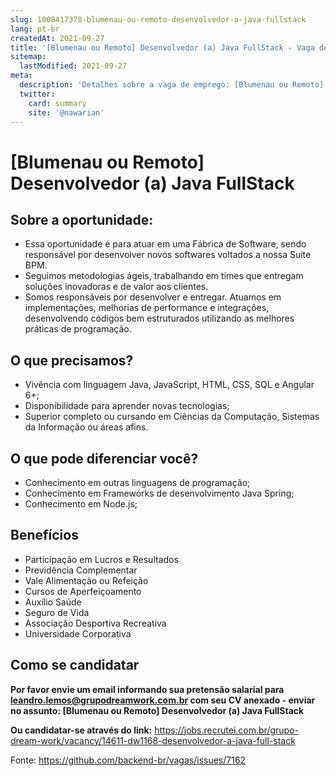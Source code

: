 ```yaml
---
slug: 1008417378-blumenau-ou-remoto-desenvolvedor-a-java-fullstack
lang: pt-br
createdAt: 2021-09-27
title: '[Blumenau ou Remoto] Desenvolvedor (a) Java FullStack - Vaga de Emprego'
sitemap:
  lastModified: 2021-09-27
meta:
  description: 'Detalhes sobre a vaga de emprego: [Blumenau ou Remoto] Desenvolvedor (a) Java FullStack'
  twitter:
    card: summary
    site: '@nawarian'
---
```


# [Blumenau ou Remoto] Desenvolvedor (a) Java FullStack

## Sobre a oportunidade:

- Essa oportunidade é para atuar em uma Fábrica de Software, sendo responsável por desenvolver novos softwares voltados a nossa Suite BPM.
- Seguimos metodologias ágeis, trabalhando em times que entregam soluções inovadoras e de valor aos clientes.
- Somos responsáveis por desenvolver e entregar. Atuamos em implementações, melhorias de performance e integrações, desenvolvendo códigos bem estruturados utilizando as melhores práticas de programação.

## O que precisamos?

- Vivência com linguagem Java, JavaScript, HTML, CSS, SQL e Angular 6+;
- Disponibilidade para aprender novas tecnologias;
- Superior completo ou cursando em Ciências da Computação, Sistemas da Informação ou áreas afins.

## O que pode diferenciar você?

- Conhecimento em outras linguagens de programação;
- Conhecimento em Frameworks de desenvolvimento Java Spring;
- Conhecimento em Node.js; 

## Benefícios

- Participação em Lucros e Resultados
- Previdência Complementar
- Vale Alimentação ou Refeição
- Cursos de Aperfeiçoamento
- Auxílio Saúde
- Seguro de Vida
- Associação Desportiva Recreativa
- Universidade Corporativa

## Como se candidatar

**Por favor envie um email informando sua pretensão salarial para leandro.lemos@grupodreamwork.com.br com seu CV anexado - enviar no assunto: [Blumenau ou Remoto] Desenvolvedor (a) Java FullStack**

**Ou candidatar-se através do link:** https://jobs.recrutei.com.br/grupo-dream-work/vacancy/14611-dw1168-desenvolvedor-a-java-full-stack

Fonte: https://github.com/backend-br/vagas/issues/7162